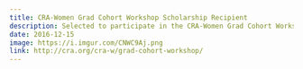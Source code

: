```yaml
---
title: CRA-Women Grad Cohort Workshop Scholarship Recipient
description: Selected to participate in the CRA-Women Grad Cohort Workshop on April 7-8, 2017 at the Marriott Marquis in Washington D.C
date: 2016-12-15
image: https://i.imgur.com/CNWC9Aj.png
link: http://cra.org/cra-w/grad-cohort-workshop/
---
```

